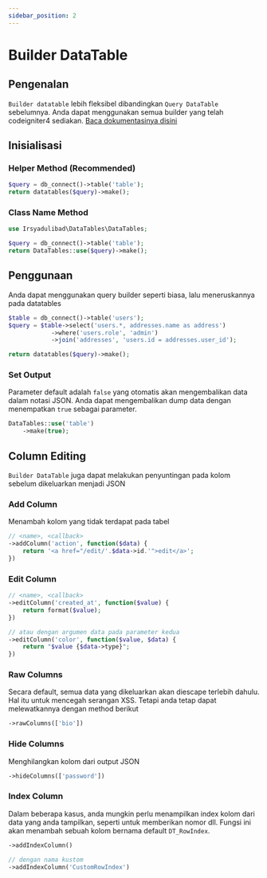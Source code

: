 ```yaml
---
sidebar_position: 2
---
```

# Builder DataTable

## Pengenalan

`Builder datatable` lebih fleksibel dibandingkan `Query DataTable` sebelumnya. Anda dapat menggunakan semua builder yang telah codeigniter4 sediakan. [Baca dokumentasinya disini](http://codeigniter.com/user_guide/database/query_builder.html)

## Inisialisasi

### Helper Method (Recommended)
```php
$query = db_connect()->table('table');
return datatables($query)->make();
```

### Class Name Method
```php
use Irsyadulibad\DataTables\DataTables;

$query = db_connect()->table('table');
return DataTables::use($query)->make();
```

## Penggunaan
Anda dapat menggunakan query builder seperti biasa, lalu meneruskannya pada datatables

```php
$table = db_connect()->table('users');
$query = $table->select('users.*, addresses.name as address')
            ->where('users.role', 'admin')
            ->join('addresses', 'users.id = addresses.user_id');

return datatables($query)->make();
```

### Set Output
Parameter default adalah `false` yang otomatis akan mengembalikan data dalam notasi JSON. Anda dapat mengembalikan dump data dengan menempatkan `true` sebagai parameter.
```php
DataTables::use('table')
	->make(true);
```

## Column Editing
`Builder DataTable` juga dapat melakukan penyuntingan pada kolom sebelum dikeluarkan menjadi JSON

### Add Column
Menambah kolom yang tidak terdapat pada tabel
```php
// <name>, <callback>
->addColumn('action', function($data) {
	return '<a href="/edit/'.$data->id.'">edit</a>';
})
```

### Edit Column
```php
// <name>, <callback>
->editColumn('created_at', function($value) {
	return format($value);
})

// atau dengan argumen data pada parameter kedua
->editColumn('color', function($value, $data) {
	return "$value {$data->type}";
})
```

### Raw Columns
Secara default, semua data yang dikeluarkan akan diescape terlebih dahulu. Hal itu untuk mencegah serangan XSS. Tetapi anda tetap dapat melewatkannya dengan method berikut
```php
->rawColumns(['bio'])
```

### Hide Columns
Menghilangkan kolom dari output JSON
```php
->hideColumns(['password'])
```

### Index Column
Dalam beberapa kasus, anda mungkin perlu menampilkan index kolom dari data yang anda tampilkan, seperti untuk memberikan nomor dll. Fungsi ini akan menambah sebuah kolom bernama default `DT_RowIndex`.
```php
->addIndexColumn()

// dengan nama kustom
->addIndexColumn('CustomRowIndex')
```
